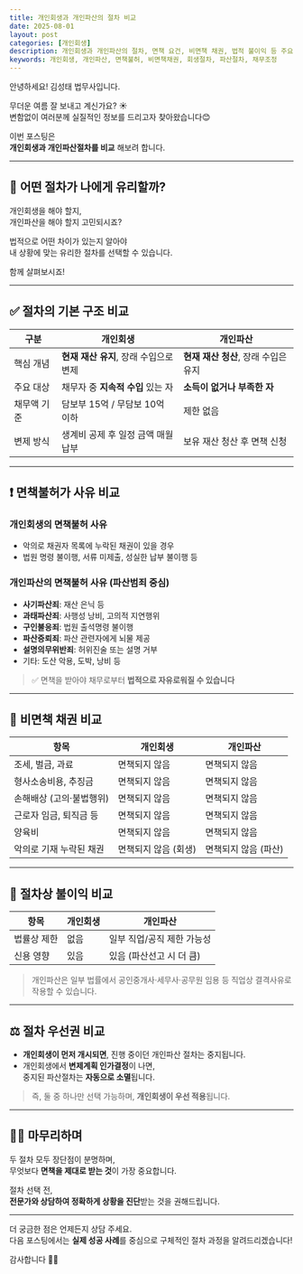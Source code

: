```yaml
---
title: 개인회생과 개인파산의 절차 비교
date: 2025-08-01
layout: post
categories: [개인회생]
description: 개인회생과 개인파산의 절차, 면책 요건, 비면책 채권, 법적 불이익 등 주요 차이를 비교한 글입니다.
keywords: 개인회생, 개인파산, 면책불허, 비면책채권, 회생절차, 파산절차, 채무조정
---
```


안녕하세요! 김성태 법무사입니다.

무더운 여름 잘 보내고 계신가요? ☀️  
변함없이 여러분께 실질적인 정보를 드리고자 찾아왔습니다😊

이번 포스팅은  
**개인회생과 개인파산절차를 비교** 해보려 합니다.

---

## 🤔 어떤 절차가 나에게 유리할까?

개인회생을 해야 할지,  
개인파산을 해야 할지 고민되시죠?

법적으로 어떤 차이가 있는지 알아야  
내 상황에 맞는 유리한 절차를 선택할 수 있습니다.

함께 살펴보시죠!

---

## ✅ 절차의 기본 구조 비교

| 구분 | 개인회생 | 개인파산 |
|------|-----------|------------|
| 핵심 개념 | **현재 재산 유지**, 장래 수입으로 변제 | **현재 재산 청산**, 장래 수입은 유지 |
| 주요 대상 | 채무자 중 **지속적 수입** 있는 자 | **소득이 없거나 부족한 자** |
| 채무액 기준 | 담보부 15억 / 무담보 10억 이하 | 제한 없음 |
| 변제 방식 | 생계비 공제 후 일정 금액 매월 납부 | 보유 재산 청산 후 면책 신청 |

---

## ❗ 면책불허가 사유 비교

### 개인회생의 면책불허 사유
- 악의로 채권자 목록에 누락된 채권이 있을 경우
- 법원 명령 불이행, 서류 미제출, 성실한 납부 불이행 등

### 개인파산의 면책불허 사유 (파산범죄 중심)
- **사기파산죄**: 재산 은닉 등
- **과태파산죄**: 사행성 낭비, 고의적 지연행위
- **구인불응죄**: 법원 출석명령 불이행
- **파산증뢰죄**: 파산 관련자에게 뇌물 제공
- **설명의무위반죄**: 허위진술 또는 설명 거부
- 기타: 도산 악용, 도박, 낭비 등

> ✅ 면책을 받아야 채무로부터 **법적으로 자유로워질 수 있습니다**

---

## 🚫 비면책 채권 비교

| 항목 | 개인회생 | 개인파산 |
|------|-----------|-----------|
| 조세, 벌금, 과료 | 면책되지 않음 | 면책되지 않음 |
| 형사소송비용, 추징금 | 면책되지 않음 | 면책되지 않음 |
| 손해배상 (고의·불법행위) | 면책되지 않음 | 면책되지 않음 |
| 근로자 임금, 퇴직금 등 | 면책되지 않음 | 면책되지 않음 |
| 양육비 | 면책되지 않음 | 면책되지 않음 |
| 악의로 기재 누락된 채권 | 면책되지 않음 (회생) | 면책되지 않음 (파산) |

---

## 📌 절차상 불이익 비교

| 항목 | 개인회생 | 개인파산 |
|------|-----------|-----------|
| 법률상 제한 | 없음 | 일부 직업/공직 제한 가능성 |
| 신용 영향 | 있음 | 있음 (파산선고 시 더 큼) |

> 개인파산은 일부 법률에서 공인중개사·세무사·공무원 임용 등 직업상 결격사유로 작용할 수 있습니다.

---

## ⚖ 절차 우선권 비교

- **개인회생이 먼저 개시되면**, 진행 중이던 개인파산 절차는 중지됩니다.
- 개인회생에서 **변제계획 인가결정**이 나면,  
  중지된 파산절차는 **자동으로 소멸**됩니다.

> 즉, 둘 중 하나만 선택 가능하며, **개인회생이 우선 적용**됩니다.

---

## 🙋‍♀️ 마무리하며

두 절차 모두 장단점이 분명하며,  
무엇보다 **면책을 제대로 받는 것**이 가장 중요합니다.

절차 선택 전,  
**전문가와 상담하여 정확하게 상황을 진단**받는 것을 권해드립니다.

---

더 궁금한 점은 언제든지 상담 주세요.  
다음 포스팅에서는 **실제 성공 사례**를 중심으로 구체적인 절차 과정을 알려드리겠습니다!

감사합니다 🧑‍⚖️

